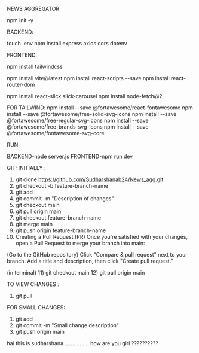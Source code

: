 NEWS AGGREGATOR

npm init -y

BACKEND:

touch .env
npm install express axios cors dotenv


FRONTEND:

npm install tailwindcss

npm install vite@latest
npm install react-scripts --save
npm install react-router-dom

npm install react-slick slick-carousel
npm install node-fetch@2

FOR TAILWIND:
npm install --save @fortawesome/react-fontawesome
npm install --save @fortawesome/free-solid-svg-icons
npm install --save @fortawesome/free-regular-svg-icons
npm install --save @fortawesome/free-brands-svg-icons
npm install --save @fortawesome/fontawesome-svg-core

RUN:

BACKEND-node server.js
FRONTEND-npm run dev

GIT:
INITIALLY :
1) git clone https://github.com/Sudharshanab24/News_agg.git
2) git checkout -b feature-branch-name
3) git add .
4) git commit -m "Description of changes"
5) git checkout main
6) git pull origin main
7) git checkout feature-branch-name
8) git merge main
9) git push origin feature-branch-name
10) Creating a Pull Request (PR)
Once you're satisfied with your changes, open a Pull Request to merge your branch into main:

(Go to the GitHub repository)
Click "Compare & pull request" next to your branch.
Add a title and description, then click "Create pull request."

(in terminal)
11) git checkout main
12) git pull origin main

TO VIEW CHANGES :
1) git pull 

FOR SMALL CHANGES:
1) git add .
2) git commit -m "Small change description"
3) git push origin main

hai this is sudharshana ................
how are you girl ??????????







